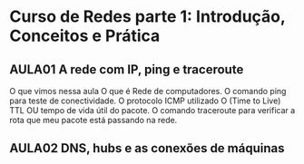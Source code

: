# Curso de Redes parte 1: Introdução, Conceitos e Prática


## AULA01 A rede com IP, ping e traceroute
O que vimos nessa aula
O que é Rede de computadores.
O comando ping para teste de conectividade.
O protocolo ICMP utilizado
O (Time to Live) TTL OU tempo de vida útil do pacote.
O comando traceroute para verificar a rota que meu pacote está passando na rede.

## AULA02 DNS, hubs e as conexões de máquinas

